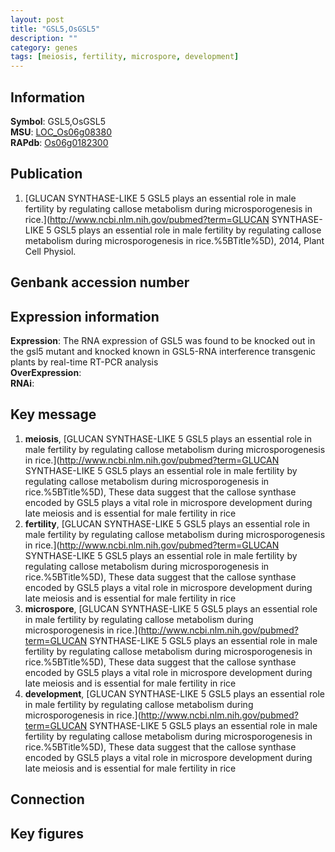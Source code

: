 ```yaml
---
layout: post
title: "GSL5,OsGSL5"
description: ""
category: genes
tags: [meiosis, fertility, microspore, development]
---
```


## Information
__Symbol__: GSL5,OsGSL5  
__MSU__: [LOC_Os06g08380](http://rice.plantbiology.msu.edu/cgi-bin/ORF_infopage.cgi?orf=LOC_Os06g08380)  
__RAPdb__: [Os06g0182300](http://rapdb.dna.affrc.go.jp/viewer/gbrowse_details/irgsp1?name=Os06g0182300)  

## Publication
1. [GLUCAN SYNTHASE-LIKE 5 GSL5 plays an essential role in male fertility by regulating callose metabolism during microsporogenesis in rice.](http://www.ncbi.nlm.nih.gov/pubmed?term=GLUCAN SYNTHASE-LIKE 5 GSL5 plays an essential role in male fertility by regulating callose metabolism during microsporogenesis in rice.%5BTitle%5D), 2014, Plant Cell Physiol.

## Genbank accession number

## Expression information
__Expression__: The RNA expression of GSL5 was found to be knocked out in the gsl5 mutant and knocked known in GSL5-RNA interference transgenic plants by real-time RT-PCR analysis  
__OverExpression__:  
__RNAi__:  

## Key message
1. __meiosis__, [GLUCAN SYNTHASE-LIKE 5 GSL5 plays an essential role in male fertility by regulating callose metabolism during microsporogenesis in rice.](http://www.ncbi.nlm.nih.gov/pubmed?term=GLUCAN SYNTHASE-LIKE 5 GSL5 plays an essential role in male fertility by regulating callose metabolism during microsporogenesis in rice.%5BTitle%5D),  These data suggest that the callose synthase encoded by GSL5 plays a vital role in microspore development during late meiosis and is essential for male fertility in rice
2. __fertility__, [GLUCAN SYNTHASE-LIKE 5 GSL5 plays an essential role in male fertility by regulating callose metabolism during microsporogenesis in rice.](http://www.ncbi.nlm.nih.gov/pubmed?term=GLUCAN SYNTHASE-LIKE 5 GSL5 plays an essential role in male fertility by regulating callose metabolism during microsporogenesis in rice.%5BTitle%5D),  These data suggest that the callose synthase encoded by GSL5 plays a vital role in microspore development during late meiosis and is essential for male fertility in rice
3. __microspore__, [GLUCAN SYNTHASE-LIKE 5 GSL5 plays an essential role in male fertility by regulating callose metabolism during microsporogenesis in rice.](http://www.ncbi.nlm.nih.gov/pubmed?term=GLUCAN SYNTHASE-LIKE 5 GSL5 plays an essential role in male fertility by regulating callose metabolism during microsporogenesis in rice.%5BTitle%5D),  These data suggest that the callose synthase encoded by GSL5 plays a vital role in microspore development during late meiosis and is essential for male fertility in rice
4. __development__, [GLUCAN SYNTHASE-LIKE 5 GSL5 plays an essential role in male fertility by regulating callose metabolism during microsporogenesis in rice.](http://www.ncbi.nlm.nih.gov/pubmed?term=GLUCAN SYNTHASE-LIKE 5 GSL5 plays an essential role in male fertility by regulating callose metabolism during microsporogenesis in rice.%5BTitle%5D),  These data suggest that the callose synthase encoded by GSL5 plays a vital role in microspore development during late meiosis and is essential for male fertility in rice

## Connection

## Key figures


